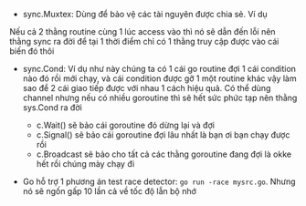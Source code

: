 - sync.Muxtex: Dùng để bảo vệ các tài nguyên được chia sẻ. Ví dụ

Nếu cả 2 thằng routine cùng 1 lúc access vào thì nó sẽ dẫn đến lỗi nên thằng sync ra đời để tại 1 thời điểm chỉ có 1 thằng truy cập được vào cái biến đó thôi

- sync.Cond: Ví dụ như này chúng ta có 1 cái go routine đợi 1 cái condition nào đó rồi mới chạy, và cái condition được gỡ 1 một routine khác vậy làm sao để 2 cái giao tiếp được với nhau 1 cách hiệu quả. Có thể dùng channel nhưng nếu có nhiều goroutine thì sẽ hết sức phức tạp nên thằng sys.Cond ra đời

    + c.Wait() sẽ bảo cái goroutine đó dừng lại và đợi
    + c.Signal() sẽ bảo cái goroutine đợi lâu nhất là bạn ơi bạn chạy được rồi
    + c.Broadcast sẽ bảo cho tất cả các thằng goroutine đang đợi là okke hết rồi chúng mày chạy đi

- Go hỗ trợ 1 phương án test race detector: `go run -race mysrc.go`. Nhưng nó sẽ ngốn gấp 10 lần cả về tốc độ lẫn bộ nhớ
